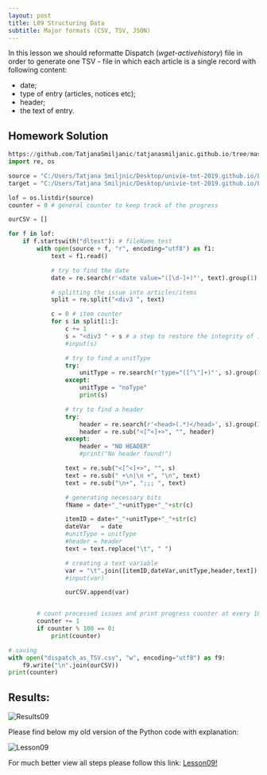 ```yaml
---
layout: post
title: L09 Structuring Data
subtitle: Major formats (CSV, TSV, JSON)
---
```


In this lesson we should reformatte Dispatch (*wget-activehistory*) file in order
to generate one TSV - file in which each article is a single record with following content:
* date;
* type of entry (articles, notices etc);
* header;
* the text of entry.

 ## Homework Solution
 
```python
https://github.com/TatjanaSmiljanic/tatjanasmiljanic.github.io/tree/master/_posts
import re, os

source = "C:/Users/Tatjana Smiljnic/Desktop/univie-tnt-2019.github.io/Lesson07/wget-activehistory/"
target = "C:/Users/Tatjana Smiljnic/Desktop/univie-tnt-2019.github.io/Lesson_09/"

lof = os.listdir(source)
counter = 0 # general counter to keep track of the progress

ourCSV = []

for f in lof:
    if f.startswith("dltext"): # fileName test        
        with open(source + f, "r", encoding="utf8") as f1:
            text = f1.read()

            # try to find the date
            date = re.search(r'<date value="([\d-]+)"', text).group(1)

            # splitting the issue into articles/items
            split = re.split("<div3 ", text)

            c = 0 # item counter
            for s in split[1:]:
                c += 1
                s = "<div3 " + s # a step to restore the integrity of items
                #input(s)

                # try to find a unitType
                try:
                    unitType = re.search(r'type="([^\"]+)"', s).group(1)
                except:
                    unitType = "noType"
                    print(s)

                # try to find a header
                try:
                    header = re.search(r'<head>(.*)</head>', s).group(1)
                    header = re.sub("<[^<]+>", "", header)
                except:
                    header = "NO HEADER"
                    #print("No header found!")

                text = re.sub("<[^<]+>", "", s)
                text = re.sub(" +\n|\n +", "\n", text)
                text = re.sub("\n+", ";;; ", text)

                # generating necessary bits 
                fName = date+"_"+unitType+"_"+str(c)

                itemID = date+"_"+unitType+"_"+str(c)
                dateVar   = date
                #unitType = unitType
                #header = header
                text = text.replace("\t", " ")

                # creating a text variable
                var = "\t".join([itemID,dateVar,unitType,header,text])
                #input(var)

                ourCSV.append(var)


        # count processed issues and print progress counter at every 100        
        counter += 1
        if counter % 100 == 0:
            print(counter)

# saving
with open("dispatch_as_TSV.csv", "w", encoding="utf8") as f9:
    f9.write("\n".join(ourCSV))
print(counter)
````
 ## Results:

![Results09](/img/Results_2.png) 

Please find below my old version of the Python code with explanation:

![Lesson09](/img/finished11.png)

For much better view all steps please follow this link:
[Lesson09!](https://github.com/TatjanaSmiljanic/tatjanasmiljanic.github.io/blob/master/_data/Lesson09_final.py)

